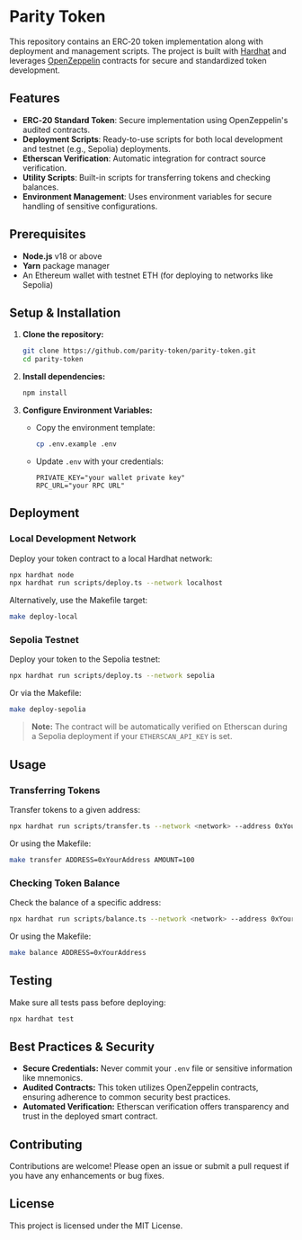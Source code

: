 # Parity Token

This repository contains an ERC‑20 token implementation along with deployment and management scripts. The project is built with [Hardhat](https://hardhat.org/) and leverages [OpenZeppelin](https://openzeppelin.com/) contracts for secure and standardized token development.

## Features

- **ERC‑20 Standard Token**: Secure implementation using OpenZeppelin's audited contracts.
- **Deployment Scripts**: Ready-to-use scripts for both local development and testnet (e.g., Sepolia) deployments.
- **Etherscan Verification**: Automatic integration for contract source verification.
- **Utility Scripts**: Built-in scripts for transferring tokens and checking balances.
- **Environment Management**: Uses environment variables for secure handling of sensitive configurations.

## Prerequisites

- **Node.js** v18 or above
- **Yarn** package manager
- An Ethereum wallet with testnet ETH (for deploying to networks like Sepolia)

## Setup & Installation

1. **Clone the repository:**

   ```bash
   git clone https://github.com/parity-token/parity-token.git
   cd parity-token
   ```

2. **Install dependencies:**

   ```bash
   npm install
   ```

3. **Configure Environment Variables:**
   - Copy the environment template:
     ```bash
     cp .env.example .env
     ```
   - Update `.env` with your credentials:
     ```
     PRIVATE_KEY="your wallet private key"
     RPC_URL="your RPC URL"
     ```

## Deployment

### Local Development Network

Deploy your token contract to a local Hardhat network:

```bash
npx hardhat node
npx hardhat run scripts/deploy.ts --network localhost
```

Alternatively, use the Makefile target:

```bash
make deploy-local
```

### Sepolia Testnet

Deploy your token to the Sepolia testnet:

```bash
npx hardhat run scripts/deploy.ts --network sepolia
```

Or via the Makefile:

```bash
make deploy-sepolia
```

> **Note:** The contract will be automatically verified on Etherscan during a Sepolia deployment if your `ETHERSCAN_API_KEY` is set.

## Usage

### Transferring Tokens

Transfer tokens to a given address:

```bash
npx hardhat run scripts/transfer.ts --network <network> --address 0xYourAddress --amount 100
```

Or using the Makefile:

```bash
make transfer ADDRESS=0xYourAddress AMOUNT=100
```

### Checking Token Balance

Check the balance of a specific address:

```bash
npx hardhat run scripts/balance.ts --network <network> --address 0xYourAddress
```

Or using the Makefile:

```bash
make balance ADDRESS=0xYourAddress
```

## Testing

Make sure all tests pass before deploying:

```bash
npx hardhat test
```

## Best Practices & Security

- **Secure Credentials:** Never commit your `.env` file or sensitive information like mnemonics.
- **Audited Contracts:** This token utilizes OpenZeppelin contracts, ensuring adherence to common security best practices.
- **Automated Verification:** Etherscan verification offers transparency and trust in the deployed smart contract.

## Contributing

Contributions are welcome! Please open an issue or submit a pull request if you have any enhancements or bug fixes.

## License

This project is licensed under the MIT License.
